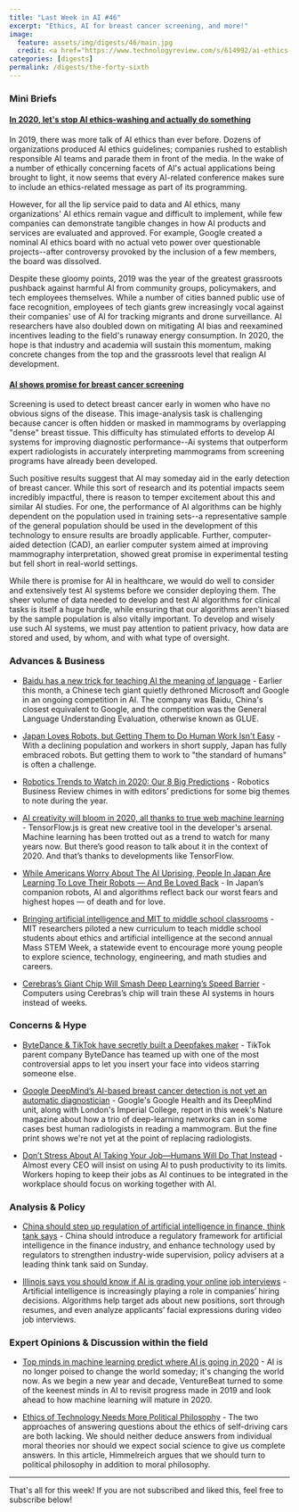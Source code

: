 ```yaml
---
title: "Last Week in AI #46"
excerpt: "Ethics, AI for breast cancer screening, and more!"
image:
  feature: assets/img/digests/46/main.jpg
  credit: <a href="https://www.technologyreview.com/s/614992/ai-ethics-washing-time-to-act/"> Karen Hao / Technology Review </a>
categories: [digests]
permalink: /digests/the-forty-sixth
---
```


### Mini Briefs

#### [In 2020, let's stop AI ethics-washing and actually do something](https://www.technologyreview.com/s/614992/ai-ethics-washing-time-to-act/)

In 2019, there was more talk of AI ethics than ever before. Dozens of organizations produced AI ethics guidelines; companies rushed to establish responsible AI teams and parade them in front of the media. In the wake of a number of ethically concerning facets of AI's actual applications being brought to light, it now seems that every AI-related conference makes sure to include an ethics-related message as part of its programming.

However, for all the lip service paid to data and AI ethics, many organizations' AI ethics remain vague and difficult to implement, while few companies can demonstrate tangible changes in how AI products and services are evaluated and approved. For example, Google created a nominal AI ethics board with no actual veto power over questionable projects--after controversy provoked by the inclusion of a few members, the board was dissolved.

Despite these gloomy points, 2019 was the year of the greatest grassroots pushback against harmful AI from community groups, policymakers, and tech employees themselves. While a number of cities banned public use of face recognition, employees of tech giants grew increasingly vocal against their companies' use of AI for tracking migrants and drone surveillance. AI researchers have also doubled down on mitigating AI bias and reexamined incentives leading to the field's runaway energy consumption. In 2020, the hope is that industry and academia will sustain this momentum, making concrete changes from the top and the grassroots level that realign AI development.

#### [AI shows promise for breast cancer screening](https://www.nature.com/articles/d41586-019-03822-8)

Screening is used to detect breast cancer early in women who have no obvious signs of the disease. This image-analysis task is challenging because cancer is often hidden or masked in mammograms by overlapping "dense" breast tissue. This difficulty has stimulated efforts to develop AI systems for improving diagnostic performance--Ai systems that outperform expert radiologists in accurately interpreting mammograms from screening programs have already been developed.

Such positive results suggest that AI may someday aid in the early detection of breast cancer. While this sort of research and its potential impacts seem incredibly impactful, there is reason to temper excitement about this and similar AI studies. For one, the performance of AI algorithms can be highly dependent on the population used in training sets--a representative sample of the general population should be used in the development of this technology to ensure results are broadly applicable. Further, computer-aided detection (CAD), an earlier computer system aimed at improving mammography interpretation, showed great promise in experimental testing but fell short in real-world settings.

While there is promise for AI in healthcare, we would do well to consider and extensively test AI systems before we consider deploying them. The sheer volume of data needed to develop and test AI algorithms for clinical tasks is itself a huge hurdle, while ensuring that our algorithms aren't biased by the sample population is also vitally important. To develop and wisely use such AI systems, we must pay attention to patient privacy, how data are stored and used, by whom, and with what type of oversight.


### Advances & Business

* [Baidu has a new trick for teaching AI the meaning of language](https://www.technologyreview.com/s/614996/ai-baidu-ernie-google-bert-natural-language-glue/#Echobox=1577390882) - Earlier this month, a Chinese tech giant quietly dethroned Microsoft and Google in an ongoing competition in AI. The company was Baidu, China's closest equivalent to Google, and the competition was the General Language Understanding Evaluation, otherwise known as GLUE.

* [Japan Loves Robots, but Getting Them to Do Human Work Isn't Easy](https://www.nytimes.com/2019/12/31/world/asia/japan-robots-automation.html) - With a declining population and workers in short supply, Japan has fully embraced robots. But getting them to work to "the standard of humans" is often a challenge.

* [Robotics Trends to Watch in 2020: Our 8 Big Predictions](https://www.roboticsbusinessreview.com/news/robotics-trends-to-watch-in-2020-our-8-big-predictions/) - Robotics Business Review chimes in with editors’ predictions for some big themes to note during the year.

* [AI creativity will bloom in 2020, all thanks to true web machine learning](https://thenextweb.com/podium/2020/01/02/ai-creativity-will-bloom-in-2020-all-thanks-to-true-web-machine-learning/) - TensorFlow.js is great new creative tool in the developer's arsenal. Machine learning has been trotted out as a trend to watch for many years now. But there’s good reason to talk about it in the context of 2020. And that’s thanks to developments like TensorFlow.

* [While Americans Worry About The AI Uprising, People In Japan Are Learning To Love Their Robots — And Be Loved Back](https://www.buzzfeednews.com/article/rosalindadams/aibo-robot-dogs-japan) - In Japan’s companion robots, AI and algorithms reflect back our worst fears and highest hopes — of death and for love.

* [Bringing artificial intelligence and MIT to middle school classrooms](http://news.mit.edu/2019/bringing-artificial-intelligence-and-mit-middle-school-classrooms-1230) - MIT researchers piloted a new curriculum to teach middle school students about ethics and artificial intelligence at the second annual Mass STEM Week, a statewide event to encourage more young people to explore science, technology, engineering, and math studies and careers.

* [Cerebras’s Giant Chip Will Smash Deep Learning’s Speed Barrier](https://spectrum.ieee.org/semiconductors/processors/cerebrass-giant-chip-will-smash-deep-learnings-speed-barrier) - Computers using Cerebras’s chip will train these AI systems in hours instead of weeks.

### Concerns & Hype

* [ByteDance & TikTok have secretly built a Deepfakes maker](https://techcrunch.com/2020/01/03/tiktok-deepfakes-face-swap/) - TikTok parent company ByteDance has teamed up with one of the most controversial apps to let you insert your face into videos starring someone else.

* [Google DeepMind’s AI-based breast cancer detection is not yet an automatic diagnostician](https://www.zdnet.com/article/google-deepminds-ai-based-breast-cancer-detection-is-not-yet-an-automatic-diagnostician/) - Google's Google Health and its DeepMind unit, along with London's Imperial College, report in this week's Nature magazine about how a trio of deep-learning networks can in some cases best human radiologists in reading a mammogram. But the fine print shows we're not yet at the point of replacing radiologists.

* [Don’t Stress About AI Taking Your Job—Humans Will Do That Instead](https://www.adweek.com/digital/dont-stress-about-ai-taking-your-job-humans-will-do-that-instead/) - Almost every CEO will insist on using AI to push productivity to its limits. Workers hoping to keep their jobs as AI continues to be integrated in the workplace should focus on working together with AI.

### Analysis & Policy

* [China should step up regulation of artificial intelligence in finance, think tank says](https://www.reuters.com/article/us-china-economy-artificial-intelligence-idUSKBN1YQ045) - China should introduce a regulatory framework for artificial intelligence in the finance industry, and enhance technology used by regulators to strengthen industry-wide supervision, policy advisers at a leading think tank said on Sunday.

* [Illinois says you should know if AI is grading your online job interviews](https://www.vox.com/recode/2020/1/1/21043000/artificial-intelligence-job-applications-illinios-video-interivew-act) - Artificial intelligence is increasingly playing a role in companies’ hiring decisions. Algorithms help target ads about new positions, sort through resumes, and even analyze applicants’ facial expressions during video job interviews.

### Expert Opinions & Discussion within the field

* [Top minds in machine learning predict where AI is going in 2020](https://venturebeat.com/2020/01/02/top-minds-in-machine-learning-predict-where-ai-is-going-in-2020/) - AI is no longer poised to change the world someday; it's changing the world now. As we begin a new year and decade, VentureBeat turned to some of the keenest minds in AI to revisit progress made in 2019 and look ahead to how machine learning will mature in 2020.

* [Ethics of Technology Needs More Political Philosophy](https://m-cacm.acm.org/magazines/2020/1/241714-ethics-of-technology-needs-more-political-philosophy/fulltext) - The two approaches of answering questions about the ethics of self-driving cars are both lacking. We should neither deduce answers from individual moral theories nor should we expect social science to give us complete answers. In this article, Himmelreich argues that we should turn to political philosophy in addition to moral philosophy.

<hr>

That's all for this week! If you are not subscribed and liked this, feel free to subscribe below!
